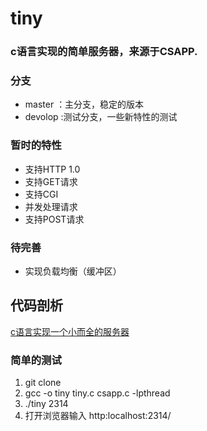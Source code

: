 # tiny
### c语言实现的简单服务器，来源于CSAPP.

### 分支
- master ：主分支，稳定的版本
- devolop :测试分支，一些新特性的测试

### 暂时的特性
- 支持HTTP 1.0
- 支持GET请求
- 支持CGI
- 并发处理请求
- 支持POST请求

### 待完善
- 实现负载均衡（缓冲区）

## 代码剖析
[c语言实现一个小而全的服务器](http://www.sshoop.top/blog/article/23)

### 简单的测试
1. git clone
2. gcc -o tiny tiny.c csapp.c -lpthread
3. ./tiny 2314
4. 打开浏览器输入 http:localhost:2314/
